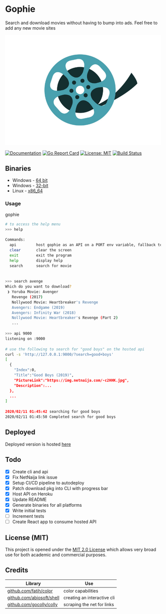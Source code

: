 # Gophie

Search and download movies without having to bump into ads. Feel free to add any new movie sites

![Demo](assets/reel.jpeg)

[![Documentation](https://img.shields.io/badge/godoc-reference-blue.svg?style=flat-square)](https://godoc.org/github.com/bisoncorps/gophie)
[![Go Report Card](https://goreportcard.com/badge/github.com/bisoncorps/gophie)](https://goreportcard.com/report/github.com/bisoncorps/gophie)
[![License: MIT](https://img.shields.io/badge/License-MIT-yellow.svg)](https://opensource.org/licenses/MIT)
[![Build Status](https://travis-ci.org/bisoncorps/gophie.svg?branch=master)](https://travis-ci.org/bisoncorps/gophie)

## Binaries

- Windows - [64 bit](bin/windows/64-bit/gophie)
- Windows - [32-bit](bin/windows/32-bit/gophie)
- Linux - [x86_64](bin/linux/x86-64/gophie)

### Usage

gophie

```bash
# to access the help menu
>>> help

Commands:
  api         host gophie as an API on a PORT env variable, fallback to set argument
  clear       clear the screen
  exit        exit the program
  help        display help
  search      search for movie


>>> search avenge 
Which do you want to download?
 ❯ Yoruba Movie: Avenger
   Revenge (2017)
   Nollywood Movie: Heartbreaker's Revenge
   Avengers: Endgame (2019)
   Avengers: Infinity War (2018)
   Nollywood Movie: Heartbreaker's Revenge (Part 2)
   ...

>>> api 9000
listening on :9000

# use the following to search for "good boys" on the hosted api
curl -s 'http://127.0.0.1:9000/?search=good+boys'
[
  {
    "Index":0,
    "Title":"Good Boys (2019)",
    "PictureLink":"https://img.netnaija.com/-c2HHK.jpg",
    "Description":...
  },
  ...
]

2020/02/11 01:45:42 searching for good boys
2020/02/11 01:45:50 Completed search for good boys
```


## Deployed

Deployed version is hosted [here](https://gophie.herokuapp.com)

## Todo 

- [x] Create cli and api
- [x] Fix NetNaija link issue
- [x] Setup CI/CD pipeline to autodeploy
- [x] Patch download pkg into CLI with progress bar
- [x] Host API on Heroku
- [x] Update README
- [x] Generate binaries for all platforms
- [x] Write initial tests
- [ ] Increment tests
- [ ] Create React app to consume hosted API

## License (MIT)

This project is opened under the [MIT 2.0 License](https://github.com/bisoncorps/gophie/blob/master/LICENSE) which allows very broad use for both academic and commercial purposes.


## Credits
Library | Use
------- | -----
[github.com/fatih/color](https://github.com/fatih/color) | color capabilities
[github.com/abiosoft/shell](https://github.com/abiosoft/shell) | creating an interactive cli
[github.com/gocolly/colly](https://github.com/gocolly/colly) | scraping the net for links
